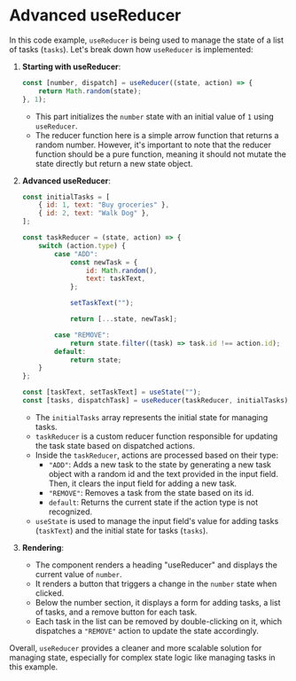 # Advanced useReducer

In this code example, `useReducer` is being used to manage the state of a list of tasks (`tasks`). Let's break down how `useReducer` is implemented:

1. **Starting with useReducer**:
   ```javascript
   const [number, dispatch] = useReducer((state, action) => {
       return Math.random(state);
   }, 1);
   ```
   - This part initializes the `number` state with an initial value of `1` using `useReducer`.
   - The reducer function here is a simple arrow function that returns a random number. However, it's important to note that the reducer function should be a pure function, meaning it should not mutate the state directly but return a new state object.

2. **Advanced useReducer**:
   ```javascript
   const initialTasks = [
       { id: 1, text: "Buy groceries" },
       { id: 2, text: "Walk Dog" },
   ];

   const taskReducer = (state, action) => {
       switch (action.type) {
           case "ADD":
               const newTask = {
                   id: Math.random(),
                   text: taskText,
               };

               setTaskText("");

               return [...state, newTask];

           case "REMOVE":
               return state.filter((task) => task.id !== action.id);
           default:
               return state;
       }
   };

   const [taskText, setTaskText] = useState("");
   const [tasks, dispatchTask] = useReducer(taskReducer, initialTasks);
   ```
   - The `initialTasks` array represents the initial state for managing tasks.
   - `taskReducer` is a custom reducer function responsible for updating the task state based on dispatched actions.
   - Inside the `taskReducer`, actions are processed based on their type:
     - `"ADD"`: Adds a new task to the state by generating a new task object with a random id and the text provided in the input field. Then, it clears the input field for adding a new task.
     - `"REMOVE"`: Removes a task from the state based on its id.
     - `default`: Returns the current state if the action type is not recognized.
   - `useState` is used to manage the input field's value for adding tasks (`taskText`) and the initial state for tasks (`tasks`).

3. **Rendering**:
   - The component renders a heading "useReducer" and displays the current value of `number`.
   - It renders a button that triggers a change in the `number` state when clicked.
   - Below the number section, it displays a form for adding tasks, a list of tasks, and a remove button for each task.
   - Each task in the list can be removed by double-clicking on it, which dispatches a `"REMOVE"` action to update the state accordingly.

Overall, `useReducer` provides a cleaner and more scalable solution for managing state, especially for complex state logic like managing tasks in this example.